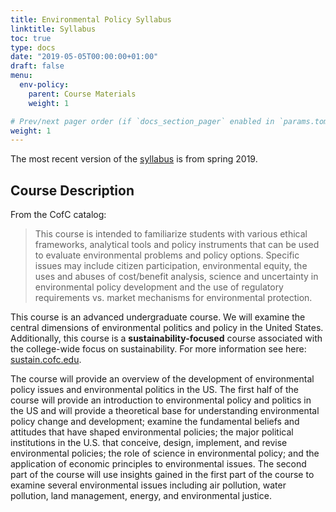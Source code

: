```yaml
---
title: Environmental Policy Syllabus
linktitle: Syllabus
toc: true
type: docs
date: "2019-05-05T00:00:00+01:00"
draft: false
menu:
  env-policy:
    parent: Course Materials
    weight: 1

# Prev/next pager order (if `docs_section_pager` enabled in `params.toml`)
weight: 1
---
```


The most recent version of the [syllabus](files/EPspring19.pdf) is from spring 2019. 

## Course Description

From the CofC catalog: 

> This course is intended to familiarize students with various ethical frameworks, analytical tools and policy instruments that can be used to evaluate environmental problems and policy options. Specific issues may include citizen participation, environmental equity, the uses and abuses of cost/benefit analysis, science and uncertainty in environmental policy development and the use of regulatory requirements vs. market mechanisms for environmental protection.

This course is an advanced undergraduate course.  We will examine the central dimensions of environmental politics and policy in the United States. Additionally, this course is a __sustainability-focused__ course associated with the college-wide focus on sustainability. For more information see here: [sustain.cofc.edu](http://sustain.cofc.edu/).  

The course will provide an overview of the development of environmental policy issues and environmental politics in the US. The first half of the course will provide an introduction to environmental policy and politics in the US and will provide a theoretical base for understanding environmental policy change and development; examine the fundamental beliefs and attitudes that have shaped environmental policies; the major political institutions in the U.S. that conceive, design, implement, and revise environmental policies; the role of science in environmental policy; and the application of economic principles to environmental issues. The second part of the course will use insights gained in the first part of the course to examine several environmental issues including air pollution, water pollution, land management, energy, and environmental justice.  
